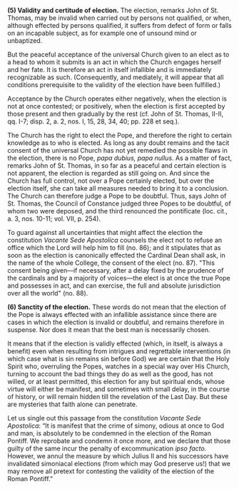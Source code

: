 **(5) Validity and certitude of election.** The election, remarks John of St. Thomas, may be invalid when carried out by persons not qualified, or when, although effected by persons qualified, it suffers from defect of form or falls on an incapable subject, as for example one of unsound mind or unbaptized.

But the peaceful acceptance of the universal Church given to an elect as to a head to whom it submits is an act in which the Church engages herself and her fate. It is therefore an act in itself infallible and is immediately recognizable as such. (Consequently, and mediately, it will appear that all conditions prerequisite to the validity of the election have been fulfilled.)

Acceptance by the Church operates either negatively, when the election is not at once contested; or positively, when the election is first accepted by those present and then gradually by the rest (cf. John of St. Thomas, II-II, qq. I-7; disp. 2, a. 2, nos. I, 15, 28, 34, 40; pp. 228 et seq.).

The Church has the right to elect the Pope, and therefore the right to certain knowledge as to who is elected. As long as any doubt remains and the tacit consent of the universal Church has not yet remedied the possible flaws in the election, there is no Pope, *papa dubius, papa nullus*. As a matter of fact, remarks John of St. Thomas, in so far as a peaceful and certain election is not apparent, the election is regarded as still going on. And since the Church has full control, not over a Pope certainly elected, but over the election itself, she can take all measures needed to bring it to a conclusion. The Church can therefore judge a Pope to be doubtful. Thus, says John of St. Thomas, the Council of Constance judged three Popes to be doubtful, of whom two were deposed, and the third renounced the pontificate (loc. cit., a. 3, nos. 10-11; vol. VII, p. 254).

To guard against all uncertainties that might affect the election the constitution *Vacante Sede Apostolica* counsels the elect not to refuse an office which the Lord will help him to fill (no. 86); and it stipulates that as soon as the election is canonically effected the Cardinal Dean shall ask, in the name of the whole College, the consent of the elect (no. 87). "This consent being given—if necessary, after a delay fixed by the prudence of the cardinals and by a majority of voices—the elect is at once the true Pope and possesses in act, and can exercise, the full and absolute jurisdiction over all the world" (no. 88).

**(6) Sanctity of the election.** These words do not mean that the election of the Pope is always effected with an infallible assistance since there are cases in which the election is invalid or doubtful, and remains therefore in suspense. Nor does it mean that the best man is necessarily chosen.

It means that if the election is validly effected (which, in itself, is always a benefit) even when resulting from intrigues and regrettable interventions (in which case what is sin remains sin before God) we are certain that the Holy Spirit who, overruling the Popes, watches in a special way over His Church, turning to account the bad things they do as well as the good, has not willed, or at least permitted, this election for any but spiritual ends, whose virtue will either be manifest, and sometimes with small delay, in the course of history, or will remain hidden till the revelation of the Last Day. But these are mysteries that faith alone can penetrate.

Let us single out this passage from the constitution *Vacante Sede Apostolica*: “It is manifest that the crime of simony, odious at once to God and man, is absolutely to be condemned in the election of the Roman Pontiff. We reprobate and condemn it once more, and we declare that those guilty of the same incur the penalty of excommunication *ipso facto.* However, we annul the measure by which Julius II and his successors have invalidated simoniacal elections (from which may God preserve us!) that we may remove all pretext for contesting the validity of the election of the Roman Pontiff.”